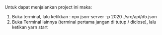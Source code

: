 Untuk dapat menjalankan project ini maka:

1. Buka terminal, lalu ketikkan :
   npx json-server -p 2020 ./src/api/db.json
2. Buka Terminal lainnya (terminal pertama jangan di tutup / diclose), lalu ketikan
   yarn start
